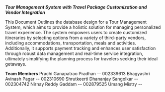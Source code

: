 ***Tour Management System with Travel Package Customization and Vendor Integration***

This Document Outlines the database design for a Tour Management System, which aims to provide a holistic solution for managing personalized travel experience. The system empowers users to create customized itineraries by selecting options from a variety of third-party vendors, including accommodations, transportation, meals and activities. Additionally, it supports payment tracking and enhances user satisfaction through robust data management and real-time service integration, ultimately simplifying the planning process for travelers seeking their ideal getaways.



**Team Members**
Prachi Ganapatrao Pradhan -- 002339613
Bhagyashri Avinash Pagar -- 002310690
Shrutkeerti Dhananjay Sangolkar -- 002304742
Nirnay Reddy Gaddam -- 002879525
Umang Mistry --
